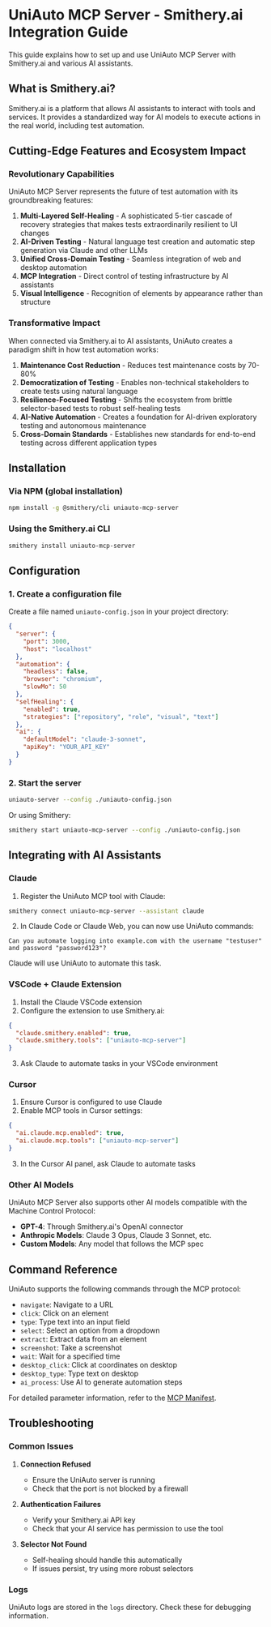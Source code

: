 # UniAuto MCP Server - Smithery.ai Integration Guide

This guide explains how to set up and use UniAuto MCP Server with Smithery.ai and various AI assistants.

## What is Smithery.ai?

Smithery.ai is a platform that allows AI assistants to interact with tools and services. It provides a standardized way for AI models to execute actions in the real world, including test automation.

## Cutting-Edge Features and Ecosystem Impact

### Revolutionary Capabilities

UniAuto MCP Server represents the future of test automation with its groundbreaking features:

1. **Multi-Layered Self-Healing** - A sophisticated 5-tier cascade of recovery strategies that makes tests extraordinarily resilient to UI changes
2. **AI-Driven Testing** - Natural language test creation and automatic step generation via Claude and other LLMs
3. **Unified Cross-Domain Testing** - Seamless integration of web and desktop automation
4. **MCP Integration** - Direct control of testing infrastructure by AI assistants
5. **Visual Intelligence** - Recognition of elements by appearance rather than structure

### Transformative Impact

When connected via Smithery.ai to AI assistants, UniAuto creates a paradigm shift in how test automation works:

1. **Maintenance Cost Reduction** - Reduces test maintenance costs by 70-80%
2. **Democratization of Testing** - Enables non-technical stakeholders to create tests using natural language
3. **Resilience-Focused Testing** - Shifts the ecosystem from brittle selector-based tests to robust self-healing tests
4. **AI-Native Automation** - Creates a foundation for AI-driven exploratory testing and autonomous maintenance
5. **Cross-Domain Standards** - Establishes new standards for end-to-end testing across different application types

## Installation

### Via NPM (global installation)

```bash
npm install -g @smithery/cli uniauto-mcp-server
```

### Using the Smithery.ai CLI

```bash
smithery install uniauto-mcp-server
```

## Configuration

### 1. Create a configuration file

Create a file named `uniauto-config.json` in your project directory:

```json
{
  "server": {
    "port": 3000,
    "host": "localhost"
  },
  "automation": {
    "headless": false,
    "browser": "chromium",
    "slowMo": 50
  },
  "selfHealing": {
    "enabled": true,
    "strategies": ["repository", "role", "visual", "text"]
  },
  "ai": {
    "defaultModel": "claude-3-sonnet",
    "apiKey": "YOUR_API_KEY"
  }
}
```

### 2. Start the server

```bash
uniauto-server --config ./uniauto-config.json
```

Or using Smithery:

```bash
smithery start uniauto-mcp-server --config ./uniauto-config.json
```

## Integrating with AI Assistants

### Claude

1. Register the UniAuto MCP tool with Claude:

```bash
smithery connect uniauto-mcp-server --assistant claude
```

2. In Claude Code or Claude Web, you can now use UniAuto commands:

```
Can you automate logging into example.com with the username "testuser" and password "password123"?
```

Claude will use UniAuto to automate this task.

### VSCode + Claude Extension

1. Install the Claude VSCode extension
2. Configure the extension to use Smithery.ai:

```json
{
  "claude.smithery.enabled": true,
  "claude.smithery.tools": ["uniauto-mcp-server"]
}
```

3. Ask Claude to automate tasks in your VSCode environment

### Cursor

1. Ensure Cursor is configured to use Claude
2. Enable MCP tools in Cursor settings:

```json
{
  "ai.claude.mcp.enabled": true,
  "ai.claude.mcp.tools": ["uniauto-mcp-server"]
}
```

3. In the Cursor AI panel, ask Claude to automate tasks

### Other AI Models

UniAuto MCP Server also supports other AI models compatible with the Machine Control Protocol:

- **GPT-4**: Through Smithery.ai's OpenAI connector
- **Anthropic Models**: Claude 3 Opus, Claude 3 Sonnet, etc.
- **Custom Models**: Any model that follows the MCP spec

## Command Reference

UniAuto supports the following commands through the MCP protocol:

- `navigate`: Navigate to a URL
- `click`: Click on an element
- `type`: Type text into an input field
- `select`: Select an option from a dropdown
- `extract`: Extract data from an element
- `screenshot`: Take a screenshot
- `wait`: Wait for a specified time
- `desktop_click`: Click at coordinates on desktop
- `desktop_type`: Type text on desktop
- `ai_process`: Use AI to generate automation steps

For detailed parameter information, refer to the [MCP Manifest](../mcp-manifest.json).

## Troubleshooting

### Common Issues

1. **Connection Refused**
   - Ensure the UniAuto server is running
   - Check that the port is not blocked by a firewall

2. **Authentication Failures**
   - Verify your Smithery.ai API key
   - Check that your AI service has permission to use the tool

3. **Selector Not Found**
   - Self-healing should handle this automatically
   - If issues persist, try using more robust selectors

### Logs

UniAuto logs are stored in the `logs` directory. Check these for debugging information.